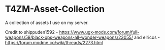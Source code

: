 # T4ZM-Asset-Collection
A collection of assets I use on my server.

Credit to shippuden1592 - https://www.ugx-mods.com/forum/full-weapons/59/black-ops-weapons-all-wonder-weapons/23055/
and elricos - https://forum.modme.co/wiki/threads/2273.html
